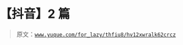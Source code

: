 # 【抖音】2 篇

> 原文：[`www.yuque.com/for_lazy/thfiu8/hv12xwralk62crcz`](https://www.yuque.com/for_lazy/thfiu8/hv12xwralk62crcz)

